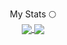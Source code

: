 <p align="center" style="font-weight: 600px">My Stats 🌕<br>
    <a href="https://github.com/lewis-hanson">
        <img align="center" src="https://github-readme-stats.vercel.app/api?username=lewis-hanson&theme=synthwave&show_icons=true" />
        <img align="center" src="https://github-readme-stats.vercel.app/api/top-langs/?username=lewis-hanson&theme=synthwave&show_icons=true" />
    </a>
</p><br>

